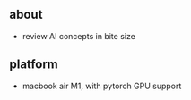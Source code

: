 ## about 

- review AI concepts in bite size 

## platform 

- macbook air M1, with pytorch GPU support 